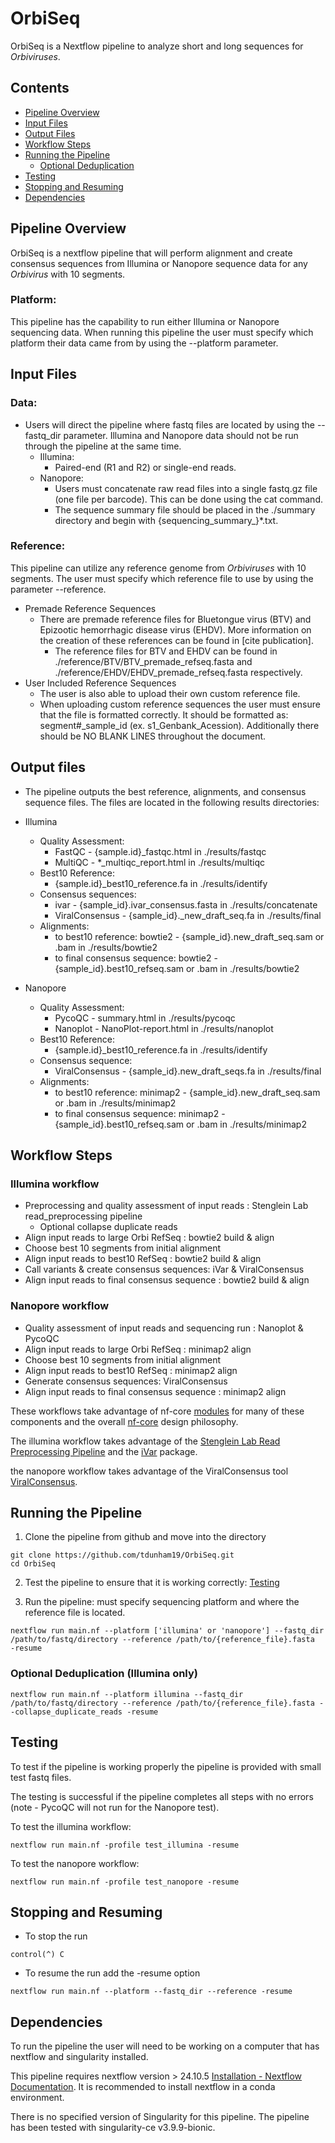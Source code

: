 # OrbiSeq
OrbiSeq is a Nextflow pipeline to analyze short and long sequences for *Orbiviruses*.

## Contents
- [Pipeline Overview](#Pipeline-Overview)
- [Input Files](#Input-Files)
- [Output Files](#Output-Files)
- [Workflow Steps](#Workflow-Steps)
- [Running the Pipeline](#Running-the-Pipeline)
	- [Optional Deduplication](#Optional-Deduplication)
- [Testing](#Testing)
- [Stopping and Resuming](#Stopping-and-Resuming)
- [Dependencies](#Dependencies)


## Pipeline Overview
OrbiSeq is a nextflow pipeline that will perform alignment and create consensus sequences from Illumina or Nanopore sequence data for any *Orbivirus* with 10 segments. 

### Platform:
This pipeline has the capability to run either Illumina or Nanopore sequencing data. When running this pipeline the user must specify which platform their data came from by using the --platform parameter. 


## Input Files

### Data:
- Users will direct the pipeline where fastq files are located by using the --fastq_dir parameter. Illumina and Nanopore data should not be run through the pipeline at the same time. 
	- Illumina: 
		- Paired-end (R1 and R2) or single-end reads.
	- Nanopore: 
		- Users must concatenate raw read files into a single fastq.gz file (one file per barcode). This can be done using the cat command. 
		- The sequence summary file should be placed in the ./summary directory and begin with {sequencing_summary_}*.txt. 

### Reference:

This pipeline can utilize any reference genome from *Orbiviruses* with 10 segments. The user must specify which reference file to use by using the parameter --reference. 
- Premade Reference Sequences 
	- There are premade reference files for Bluetongue virus (BTV) and Epizootic hemorrhagic disease virus (EHDV). More information on the creation of these references can be found in [cite publication]. 
		- The reference files for BTV and EHDV can be found in ./reference/BTV/BTV_premade_refseq.fasta and ./reference/EHDV/EHDV_premade_refseq.fasta respectively. 
- User Included Reference Sequences	
	- The user is also able to upload their own custom reference file. 
	- When uploading custom reference sequences the user must ensure that the file is formatted correctly. It should be formatted as: segment#_sample_id (ex. s1_Genbank_Acession). Additionally there should be NO BLANK LINES throughout the document. 

## Output files

- The pipeline outputs the best reference, alignments, and consensus sequence files. The files are located in the following results directories:
	
- Illumina 
	- Quality Assessment: 
		- FastQC - {sample.id}_fastqc.html in ./results/fastqc
		- MultiQC - *_multiqc_report.html in ./results/multiqc 
	- Best10 Reference: 
		- {sample.id}_best10_reference.fa in ./results/identify 
	- Consensus sequences: 
		- ivar - {sample_id}.ivar_consensus.fasta in ./results/concatenate
		- ViralConsensus - {sample_id}._new_draft_seq.fa in ./results/final
	- Alignments: 
		- to best10 reference: bowtie2 - {sample_id}.new_draft_seq.sam or .bam in ./results/bowtie2
		- to final consensus sequence: bowtie2 - {sample_id}.best10_refseq.sam or .bam in ./results/bowtie2
			
- Nanopore 
	- Quality Assessment: 
		- PycoQC - summary.html in ./results/pycoqc
		- Nanoplot - NanoPlot-report.html in ./results/nanoplot
	- Best10 Reference: 
		- {sample.id}_best10_reference.fa in ./results/identify 
	- Consensus sequence: 
		- ViralConsensus - {sample_id}.new_draft_seqs.fa in ./results/final
	- Alignments: 
		- to best10 reference: minimap2 - {sample_id}.new_draft_seq.sam or .bam in ./results/minimap2
		- to final consensus sequence: minimap2 - {sample_id}.best10_refseq.sam or .bam in ./results/minimap2
		
## Workflow Steps

### Illumina workflow 
- Preprocessing and quality assessment of input reads : Stenglein Lab read_preprocessing pipeline
	- Optional collapse duplicate reads 
- Align input reads to large Orbi RefSeq : bowtie2 build & align 
- Choose best 10 segments from initial alignment
- Align input reads to best10 RefSeq : bowtie2 build & align 
- Call variants & create consensus sequences: iVar & ViralConsensus
- Align input reads to final consensus sequence : bowtie2 build & align 

### Nanopore workflow 
- Quality assessment of input reads and sequencing run : Nanoplot & PycoQC
- Align input reads to large Orbi RefSeq : minimap2 align 
- Choose best 10 segments from initial alignment
- Align input reads to best10 RefSeq : minimap2 align 
- Generate consensus sequences: ViralConsensus
- Align input reads to final consensus sequence : minimap2 align
	
These workflows take advantage of nf-core [modules](https://nf-co.re/modules) for many of these components and the overall [nf-core](https://nf-co.re/) design philosophy.

The illumina workflow takes advantage of the [Stenglein Lab Read Preprocessing Pipeline](https://github.com/stenglein-lab/read_preprocessing) and the [iVar](https://github.com/andersen-lab/ivar?tab=readme-ov-file) package. 

the nanopore workflow takes advantage of the ViralConsensus tool [ViralConsensus](https://github.com/niemasd/ViralConsensus). 


## Running the Pipeline

1. Clone the pipeline from github and move into the directory
```
git clone https://github.com/tdunham19/OrbiSeq.git
cd OrbiSeq
```

2. Test the pipeline to ensure that it is working correctly: [Testing](#Testing)

3. Run the pipeline: must specify sequencing platform and where the reference file is located.  
```
nextflow run main.nf --platform ['illumina' or 'nanopore'] --fastq_dir /path/to/fastq/directory --reference /path/to/{reference_file}.fasta  -resume
```


### Optional Deduplication (Illumina only)

```
nextflow run main.nf --platform illumina --fastq_dir /path/to/fastq/directory --reference /path/to/{reference_file}.fasta --collapse_duplicate_reads -resume
```


## Testing

To test if the pipeline is working properly the pipeline is provided with small test fastq files. 

The testing is successful if the pipeline completes all steps with no errors (note - PycoQC will not run for the Nanopore test).

To test the illumina workflow: 
```
nextflow run main.nf -profile test_illumina -resume
```

To test the nanopore workflow: 
```
nextflow run main.nf -profile test_nanopore -resume
```


## Stopping and Resuming 
- To stop the run
```
control(^) C
```
- To resume the run add the -resume option
```
nextflow run main.nf --platform --fastq_dir --reference -resume
```


## Dependencies
To run the pipeline the user will need to be working on a computer that has nextflow and singularity installed.

This pipeline requires nextflow version > 24.10.5 [Installation - Nextflow Documentation](https://www.nextflow.io/docs/latest/install.html). It is recommended to install nextflow in a conda environment. 

There is no specified version of Singularity for this pipeline. The pipeline has been tested with singularity-ce v3.9.9-bionic.